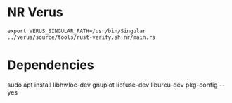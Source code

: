 # NR Verus

```
export VERUS_SINGULAR_PATH=/usr/bin/Singular
../verus/source/tools/rust-verify.sh nr/main.rs
```


# Dependencies

 sudo apt install libhwloc-dev gnuplot libfuse-dev liburcu-dev  pkg-config --yes